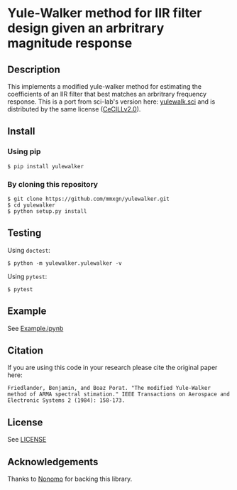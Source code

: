 # Yule-Walker method for IIR filter design given an arbritrary magnitude response

## Description

This implements a modified yule-walker method for estimating the coefficients of an IIR filter that best matches an arbritrary frequency response. This is a port
from sci-lab's version here: [yulewalk.sci](https://github.com/scilab/scilab/blob/master/scilab/modules/signal_processing/macros/yulewalk.sci) and is distributed by
the same license ([CeCILLv2.0](https://opensource.org/licenses/CECILL-2.1)).

## Install

### Using pip

```
$ pip install yulewalker
```

### By cloning this repository

```
$ git clone https://github.com/mmxgn/yulewalker.git
$ cd yulewalker
$ python setup.py install
```

## Testing

Using `doctest`:
```
$ python -m yulewalker.yulewalker -v
```

Using `pytest`:
```
$ pytest
```

## Example

See [Example.ipynb](Example.ipynb)


## Citation

If you are using this code in your research please cite the original paper here:
```
Friedlander, Benjamin, and Boaz Porat. "The modified Yule-Walker method of ARMA spectral stimation." IEEE Transactions on Aerospace and Electronic Systems 2 (1984): 158-173.
```

## License

See [LICENSE](LICENSE)


## Acknowledgements

Thanks to [Nonomo](http://www.nomono.co) for backing this library.
